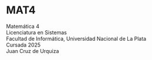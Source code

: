 # MAT4  
Matemática 4  
Licenciatura en Sistemas  
Facultad de Informática, Universidad Nacional de La Plata  
Cursada 2025  
Juan Cruz de Urquiza